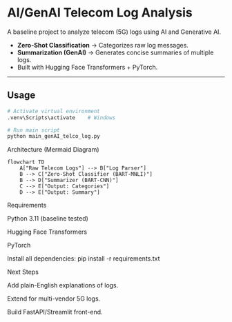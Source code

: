 #  AI/GenAI Telecom Log Analysis

A baseline project to analyze telecom (5G) logs using AI and Generative AI.

- **Zero-Shot Classification** → Categorizes raw log messages.  
- **Summarization (GenAI)** → Generates concise summaries of multiple logs.  
- Built with Hugging Face Transformers + PyTorch.

---

##  Usage
```bash
# Activate virtual environment
.venv\Scripts\activate    # Windows

# Run main script
python main_genAI_telco_log.py
```
Architecture (Mermaid Diagram)

```mermaid
flowchart TD
    A["Raw Telecom Logs"] --> B["Log Parser"]
    B --> C["Zero-Shot Classifier (BART-MNLI)"]
    B --> D["Summarizer (BART-CNN)"]
    C --> E["Output: Categories"]
    D --> E["Output: Summary"]
```


Requirements

Python 3.11 (baseline tested)

Hugging Face Transformers

PyTorch

Install all dependencies:
pip install -r requirements.txt

Next Steps

Add plain-English explanations of logs.

Extend for multi-vendor 5G logs.

Build FastAPI/Streamlit front-end.